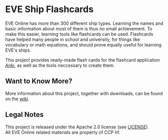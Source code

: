# EVE Ship Flashcards

EVE Online has more than 300 different ship types. Learning the names and basic information about most of them is thus no small achievement. To make this easier, learning tools like flashcards can be used. Flashcards have helped many people in school and university, for things like vocabulary or math equations, and should prove equally useful for learning EVE's ships.

This project provides ready-made flash cards for the flashcard application [Anki][anki], as well as the tools neccessary to create them.

## Want to Know More?

More information about this project, together with downloads, can be found on the [wiki](https://github.com/tristan-ekain/eve-ship-flashcards/wiki).

## Legal Notes

This project is released under the Apache 2.0 license (see [LICENSE](LICENSE)).  
All EVE Online related materials are property of CCP hf.

[anki]: http://ankisrs.net/
